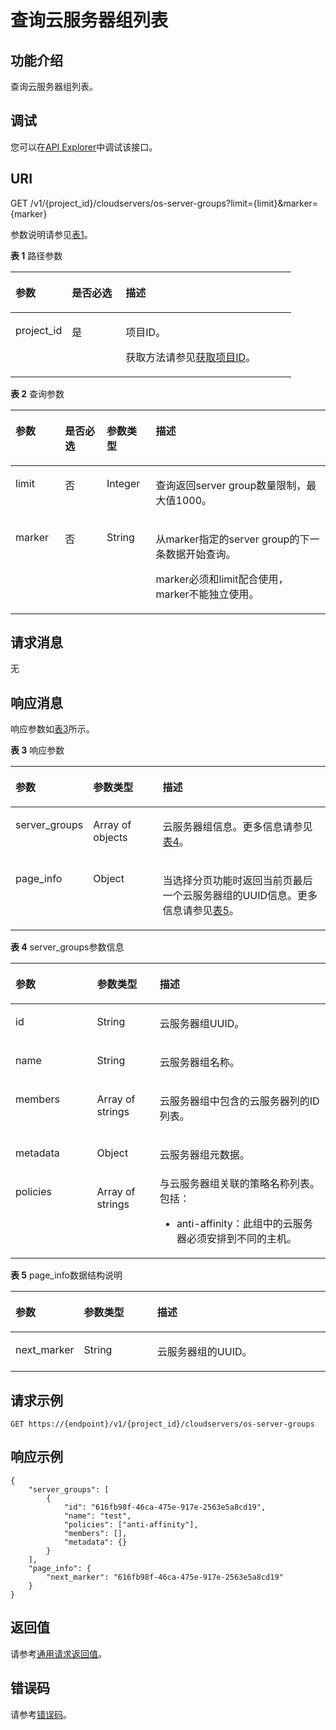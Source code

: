 # 查询云服务器组列表<a name="ecs_02_1305"></a>

## 功能介绍<a name="zh-cn_topic_0057973158_section14574577"></a>

查询云服务器组列表。

## 调试<a name="section926243314015"></a>

您可以在[API Explorer](https://apiexplorer.developer.huaweicloud.com/apiexplorer/doc?product=ECS&api=ListServerGroups)中调试该接口。

## URI<a name="zh-cn_topic_0057973158_section64062336"></a>

GET /v1/\{project\_id\}/cloudservers/os-server-groups?limit=\{limit\}&marker=\{marker\}

参数说明请参见[表1](#table566015531780)。

**表 1**  路径参数

<a name="table566015531780"></a>
<table><thead align="left"><tr id="row176601553084"><th class="cellrowborder" valign="top" width="20.092009200920092%" id="mcps1.2.4.1.1"><p id="p1575513591787"><a name="p1575513591787"></a><a name="p1575513591787"></a>参数</p>
</th>
<th class="cellrowborder" valign="top" width="19.16191619161916%" id="mcps1.2.4.1.2"><p id="p107556591788"><a name="p107556591788"></a><a name="p107556591788"></a>是否必选</p>
</th>
<th class="cellrowborder" valign="top" width="60.746074607460756%" id="mcps1.2.4.1.3"><p id="p207553591582"><a name="p207553591582"></a><a name="p207553591582"></a>描述</p>
</th>
</tr>
</thead>
<tbody><tr id="row1666015531688"><td class="cellrowborder" valign="top" width="20.092009200920092%" headers="mcps1.2.4.1.1 "><p id="p17551591282"><a name="p17551591282"></a><a name="p17551591282"></a>project_id</p>
</td>
<td class="cellrowborder" valign="top" width="19.16191619161916%" headers="mcps1.2.4.1.2 "><p id="p97551459887"><a name="p97551459887"></a><a name="p97551459887"></a>是</p>
</td>
<td class="cellrowborder" valign="top" width="60.746074607460756%" headers="mcps1.2.4.1.3 "><p id="p137558591986"><a name="p137558591986"></a><a name="p137558591986"></a>项目ID。</p>
<p id="p975565915814"><a name="p975565915814"></a><a name="p975565915814"></a>获取方法请参见<a href="获取项目ID.md">获取项目ID</a>。</p>
</td>
</tr>
</tbody>
</table>

**表 2**  查询参数

<a name="zh-cn_topic_0057973158_table7928881"></a>
<table><thead align="left"><tr id="zh-cn_topic_0057973158_row34501696"><th class="cellrowborder" valign="top" width="15.701570157015702%" id="mcps1.2.5.1.1"><p id="zh-cn_topic_0057972670_p57733603"><a name="zh-cn_topic_0057972670_p57733603"></a><a name="zh-cn_topic_0057972670_p57733603"></a>参数</p>
</th>
<th class="cellrowborder" valign="top" width="13.26132613261326%" id="mcps1.2.5.1.2"><p id="p19939153975911"><a name="p19939153975911"></a><a name="p19939153975911"></a>是否必选</p>
</th>
<th class="cellrowborder" valign="top" width="15.591559155915593%" id="mcps1.2.5.1.3"><p id="zh-cn_topic_0057972670_p45910260"><a name="zh-cn_topic_0057972670_p45910260"></a><a name="zh-cn_topic_0057972670_p45910260"></a>参数类型</p>
</th>
<th class="cellrowborder" valign="top" width="55.44554455445545%" id="mcps1.2.5.1.4"><p id="zh-cn_topic_0057972670_p32634650"><a name="zh-cn_topic_0057972670_p32634650"></a><a name="zh-cn_topic_0057972670_p32634650"></a>描述</p>
</th>
</tr>
</thead>
<tbody><tr id="zh-cn_topic_0057973158_row17737581155526"><td class="cellrowborder" valign="top" width="15.701570157015702%" headers="mcps1.2.5.1.1 "><p id="zh-cn_topic_0057973158_p38572533155554"><a name="zh-cn_topic_0057973158_p38572533155554"></a><a name="zh-cn_topic_0057973158_p38572533155554"></a>limit</p>
</td>
<td class="cellrowborder" valign="top" width="13.26132613261326%" headers="mcps1.2.5.1.2 "><p id="p109392393599"><a name="p109392393599"></a><a name="p109392393599"></a>否</p>
</td>
<td class="cellrowborder" valign="top" width="15.591559155915593%" headers="mcps1.2.5.1.3 "><p id="zh-cn_topic_0057973158_p37367484155554"><a name="zh-cn_topic_0057973158_p37367484155554"></a><a name="zh-cn_topic_0057973158_p37367484155554"></a>Integer</p>
</td>
<td class="cellrowborder" valign="top" width="55.44554455445545%" headers="mcps1.2.5.1.4 "><p id="p174904281112"><a name="p174904281112"></a><a name="p174904281112"></a>查询返回server group数量限制，最大值1000。</p>
</td>
</tr>
<tr id="zh-cn_topic_0057973158_row32002897155535"><td class="cellrowborder" valign="top" width="15.701570157015702%" headers="mcps1.2.5.1.1 "><p id="zh-cn_topic_0057973158_p40273197155554"><a name="zh-cn_topic_0057973158_p40273197155554"></a><a name="zh-cn_topic_0057973158_p40273197155554"></a>marker</p>
</td>
<td class="cellrowborder" valign="top" width="13.26132613261326%" headers="mcps1.2.5.1.2 "><p id="p1993913945912"><a name="p1993913945912"></a><a name="p1993913945912"></a>否</p>
</td>
<td class="cellrowborder" valign="top" width="15.591559155915593%" headers="mcps1.2.5.1.3 "><p id="zh-cn_topic_0057973158_p40903559155554"><a name="zh-cn_topic_0057973158_p40903559155554"></a><a name="zh-cn_topic_0057973158_p40903559155554"></a>String</p>
</td>
<td class="cellrowborder" valign="top" width="55.44554455445545%" headers="mcps1.2.5.1.4 "><p id="p1549052811115"><a name="p1549052811115"></a><a name="p1549052811115"></a>从marker指定的server group的下一条数据开始查询。</p>
<p id="p33154220558"><a name="p33154220558"></a><a name="p33154220558"></a>marker必须和limit配合使用，marker不能独立使用。</p>
</td>
</tr>
</tbody>
</table>

## 请求消息<a name="section7792390713"></a>

无

## 响应消息<a name="zh-cn_topic_0057973158_section10175274"></a>

响应参数如[表3](#table696924014912)所示。

**表 3**  响应参数

<a name="table696924014912"></a>
<table><thead align="left"><tr id="row199701540598"><th class="cellrowborder" valign="top" width="22.712271227122713%" id="mcps1.2.4.1.1"><p id="p0727154419914"><a name="p0727154419914"></a><a name="p0727154419914"></a>参数</p>
</th>
<th class="cellrowborder" valign="top" width="22.372237223722376%" id="mcps1.2.4.1.2"><p id="p1172716446915"><a name="p1172716446915"></a><a name="p1172716446915"></a>参数类型</p>
</th>
<th class="cellrowborder" valign="top" width="54.915491549154915%" id="mcps1.2.4.1.3"><p id="p472714441593"><a name="p472714441593"></a><a name="p472714441593"></a>描述</p>
</th>
</tr>
</thead>
<tbody><tr id="row15970540799"><td class="cellrowborder" valign="top" width="22.712271227122713%" headers="mcps1.2.4.1.1 "><p id="p187278441991"><a name="p187278441991"></a><a name="p187278441991"></a>server_groups</p>
</td>
<td class="cellrowborder" valign="top" width="22.372237223722376%" headers="mcps1.2.4.1.2 "><p id="p27278441591"><a name="p27278441591"></a><a name="p27278441591"></a>Array of objects</p>
</td>
<td class="cellrowborder" valign="top" width="54.915491549154915%" headers="mcps1.2.4.1.3 "><p id="p1272719444918"><a name="p1272719444918"></a><a name="p1272719444918"></a><span id="text1272764412917"><a name="text1272764412917"></a><a name="text1272764412917"></a>云服务器</span>组信息。更多信息请参见<a href="#zh-cn_topic_0057973158_table47937085">表4</a>。</p>
</td>
</tr>
<tr id="row1256031711454"><td class="cellrowborder" valign="top" width="22.712271227122713%" headers="mcps1.2.4.1.1 "><p id="p6927441433"><a name="p6927441433"></a><a name="p6927441433"></a>page_info</p>
</td>
<td class="cellrowborder" valign="top" width="22.372237223722376%" headers="mcps1.2.4.1.2 "><p id="p1692134494318"><a name="p1692134494318"></a><a name="p1692134494318"></a>Object</p>
</td>
<td class="cellrowborder" valign="top" width="54.915491549154915%" headers="mcps1.2.4.1.3 "><p id="p8922443431"><a name="p8922443431"></a><a name="p8922443431"></a>当选择分页功能时返回当前页最后一个云服务器组的UUID信息。更多信息请参见<a href="#table139805663519">表5</a>。</p>
</td>
</tr>
</tbody>
</table>

**表 4**  server\_groups参数信息

<a name="zh-cn_topic_0057973158_table47937085"></a>
<table><thead align="left"><tr id="zh-cn_topic_0057973158_row65811616"><th class="cellrowborder" valign="top" width="25.907409259074093%" id="mcps1.2.4.1.1"><p id="p6654124612269"><a name="p6654124612269"></a><a name="p6654124612269"></a>参数</p>
</th>
<th class="cellrowborder" valign="top" width="19.86801319868013%" id="mcps1.2.4.1.2"><p id="p1865454611261"><a name="p1865454611261"></a><a name="p1865454611261"></a>参数类型</p>
</th>
<th class="cellrowborder" valign="top" width="54.224577542245775%" id="mcps1.2.4.1.3"><p id="p6654446102616"><a name="p6654446102616"></a><a name="p6654446102616"></a>描述</p>
</th>
</tr>
</thead>
<tbody><tr id="zh-cn_topic_0057973158_row33147825"><td class="cellrowborder" valign="top" width="25.907409259074093%" headers="mcps1.2.4.1.1 "><p id="zh-cn_topic_0057973158_p619317"><a name="zh-cn_topic_0057973158_p619317"></a><a name="zh-cn_topic_0057973158_p619317"></a>id</p>
</td>
<td class="cellrowborder" valign="top" width="19.86801319868013%" headers="mcps1.2.4.1.2 "><p id="zh-cn_topic_0057973158_p50164680"><a name="zh-cn_topic_0057973158_p50164680"></a><a name="zh-cn_topic_0057973158_p50164680"></a>String</p>
</td>
<td class="cellrowborder" valign="top" width="54.224577542245775%" headers="mcps1.2.4.1.3 "><p id="zh-cn_topic_0057973158_p28602690"><a name="zh-cn_topic_0057973158_p28602690"></a><a name="zh-cn_topic_0057973158_p28602690"></a><span id="text168381011114115"><a name="text168381011114115"></a><a name="text168381011114115"></a>云服务器</span>组UUID。</p>
</td>
</tr>
<tr id="zh-cn_topic_0057973158_row56097620"><td class="cellrowborder" valign="top" width="25.907409259074093%" headers="mcps1.2.4.1.1 "><p id="zh-cn_topic_0057973158_p47613365"><a name="zh-cn_topic_0057973158_p47613365"></a><a name="zh-cn_topic_0057973158_p47613365"></a>name</p>
</td>
<td class="cellrowborder" valign="top" width="19.86801319868013%" headers="mcps1.2.4.1.2 "><p id="zh-cn_topic_0057973158_p31477322"><a name="zh-cn_topic_0057973158_p31477322"></a><a name="zh-cn_topic_0057973158_p31477322"></a>String</p>
</td>
<td class="cellrowborder" valign="top" width="54.224577542245775%" headers="mcps1.2.4.1.3 "><p id="zh-cn_topic_0057973158_p28736562"><a name="zh-cn_topic_0057973158_p28736562"></a><a name="zh-cn_topic_0057973158_p28736562"></a><span id="text558251294115"><a name="text558251294115"></a><a name="text558251294115"></a>云服务器</span>组名称。</p>
</td>
</tr>
<tr id="zh-cn_topic_0057973158_row29632828"><td class="cellrowborder" valign="top" width="25.907409259074093%" headers="mcps1.2.4.1.1 "><p id="zh-cn_topic_0057973158_p51448853"><a name="zh-cn_topic_0057973158_p51448853"></a><a name="zh-cn_topic_0057973158_p51448853"></a>members</p>
</td>
<td class="cellrowborder" valign="top" width="19.86801319868013%" headers="mcps1.2.4.1.2 "><p id="zh-cn_topic_0057973158_p6607563"><a name="zh-cn_topic_0057973158_p6607563"></a><a name="zh-cn_topic_0057973158_p6607563"></a>Array of strings</p>
</td>
<td class="cellrowborder" valign="top" width="54.224577542245775%" headers="mcps1.2.4.1.3 "><p id="zh-cn_topic_0057973158_p67004395"><a name="zh-cn_topic_0057973158_p67004395"></a><a name="zh-cn_topic_0057973158_p67004395"></a><span id="text132371713174116"><a name="text132371713174116"></a><a name="text132371713174116"></a>云服务器</span>组中包含的<span id="text15829513194113"><a name="text15829513194113"></a><a name="text15829513194113"></a>云服务器</span>列的ID列表。</p>
</td>
</tr>
<tr id="zh-cn_topic_0057973158_row66168651"><td class="cellrowborder" valign="top" width="25.907409259074093%" headers="mcps1.2.4.1.1 "><p id="zh-cn_topic_0057973158_p58060511"><a name="zh-cn_topic_0057973158_p58060511"></a><a name="zh-cn_topic_0057973158_p58060511"></a>metadata</p>
</td>
<td class="cellrowborder" valign="top" width="19.86801319868013%" headers="mcps1.2.4.1.2 "><p id="zh-cn_topic_0057973158_p5280980"><a name="zh-cn_topic_0057973158_p5280980"></a><a name="zh-cn_topic_0057973158_p5280980"></a>Object</p>
</td>
<td class="cellrowborder" valign="top" width="54.224577542245775%" headers="mcps1.2.4.1.3 "><p id="zh-cn_topic_0057973158_p20340992"><a name="zh-cn_topic_0057973158_p20340992"></a><a name="zh-cn_topic_0057973158_p20340992"></a><span id="text20381201411419"><a name="text20381201411419"></a><a name="text20381201411419"></a>云服务器</span>组元数据。</p>
</td>
</tr>
<tr id="zh-cn_topic_0057973158_row146121548185317"><td class="cellrowborder" valign="top" width="25.907409259074093%" headers="mcps1.2.4.1.1 "><p id="zh-cn_topic_0057973158_p11612848145317"><a name="zh-cn_topic_0057973158_p11612848145317"></a><a name="zh-cn_topic_0057973158_p11612848145317"></a>policies</p>
</td>
<td class="cellrowborder" valign="top" width="19.86801319868013%" headers="mcps1.2.4.1.2 "><p id="zh-cn_topic_0057973158_p961210488537"><a name="zh-cn_topic_0057973158_p961210488537"></a><a name="zh-cn_topic_0057973158_p961210488537"></a>Array of strings</p>
</td>
<td class="cellrowborder" valign="top" width="54.224577542245775%" headers="mcps1.2.4.1.3 "><div class="p" id="p11241458144516"><a name="p11241458144516"></a><a name="p11241458144516"></a>与<span id="text1892601404112"><a name="text1892601404112"></a><a name="text1892601404112"></a>云服务器</span>组关联的策略名称列表。包括：<a name="zh-cn_topic_0057973153_ul1237514118527"></a><a name="zh-cn_topic_0057973153_ul1237514118527"></a><ul id="zh-cn_topic_0057973153_ul1237514118527"><li>anti-affinity：此组中的<span id="text9453215114118"><a name="text9453215114118"></a><a name="text9453215114118"></a>云服务器</span>必须安排到不同的主机。</li></ul>
</div>
</td>
</tr>
</tbody>
</table>

**表 5**  page\_info数据结构说明

<a name="table139805663519"></a>
<table><thead align="left"><tr id="row1839805617353"><th class="cellrowborder" valign="top" width="20.82208220822082%" id="mcps1.2.4.1.1"><p id="p7255803374"><a name="p7255803374"></a><a name="p7255803374"></a>参数</p>
</th>
<th class="cellrowborder" valign="top" width="23.462346234623464%" id="mcps1.2.4.1.2"><p id="p1625515013713"><a name="p1625515013713"></a><a name="p1625515013713"></a>参数类型</p>
</th>
<th class="cellrowborder" valign="top" width="55.71557155715572%" id="mcps1.2.4.1.3"><p id="p52554073720"><a name="p52554073720"></a><a name="p52554073720"></a>描述</p>
</th>
</tr>
</thead>
<tbody><tr id="row1939813565354"><td class="cellrowborder" valign="top" width="20.82208220822082%" headers="mcps1.2.4.1.1 "><p id="p1139885618358"><a name="p1139885618358"></a><a name="p1139885618358"></a>next_marker</p>
</td>
<td class="cellrowborder" valign="top" width="23.462346234623464%" headers="mcps1.2.4.1.2 "><p id="p1339816565351"><a name="p1339816565351"></a><a name="p1339816565351"></a>String</p>
</td>
<td class="cellrowborder" valign="top" width="55.71557155715572%" headers="mcps1.2.4.1.3 "><p id="p36927302066"><a name="p36927302066"></a><a name="p36927302066"></a>云服务器组的UUID。</p>
</td>
</tr>
</tbody>
</table>

## 请求示例<a name="zh-cn_topic_0057973158_section24468610"></a>

```
GET https://{endpoint}/v1/{project_id}/cloudservers/os-server-groups
```

## 响应示例<a name="section17791204310358"></a>

```
{
    "server_groups": [
        {
            "id": "616fb98f-46ca-475e-917e-2563e5a8cd19",
            "name": "test",
            "policies": ["anti-affinity"],
            "members": [],
            "metadata": {}
        }
    ],
    "page_info": {
        "next_marker": "616fb98f-46ca-475e-917e-2563e5a8cd19"
    }
}
```

## 返回值<a name="zh-cn_topic_0057973158_section1220312142315"></a>

请参考[通用请求返回值](通用请求返回值.md)。

## 错误码<a name="section85821649202813"></a>

请参考[错误码](错误码.md)。

